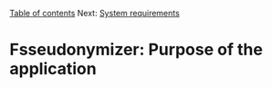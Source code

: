 [Table of contents](tableOfContents.md) 
Next: [System requirements](systemRequirements.md)

# Fsseudonymizer: Purpose of the application
